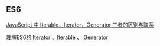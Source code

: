 ## ES6

[JavaScript 中 Iterable，Iterator，Generator 三者的区别与联系](https://juejin.cn/post/6844904073796255757)

[理解ES6的 Iterator 、Iterable 、 Generator](https://github.com/yueshuiniao/blog/issues/2)















